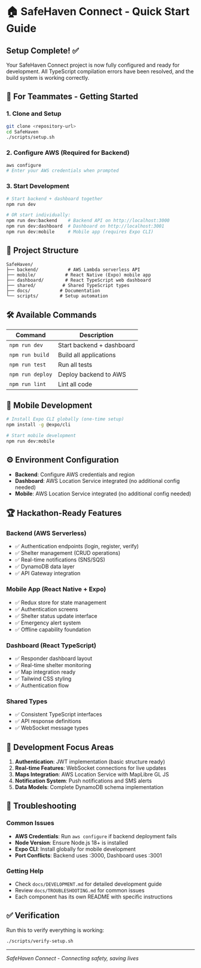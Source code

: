 # 🏠 SafeHaven Connect - Quick Start Guide

## Setup Complete! ✅

Your SafeHaven Connect project is now fully configured and ready for development. All TypeScript compilation errors have been resolved, and the build system is working correctly.

## 🚀 For Teammates - Getting Started

### 1. Clone and Setup
```bash
git clone <repository-url>
cd SafeHaven
./scripts/setup.sh
```

### 2. Configure AWS (Required for Backend)
```bash
aws configure
# Enter your AWS credentials when prompted
```

### 3. Start Development
```bash
# Start backend + dashboard together
npm run dev

# OR start individually:
npm run dev:backend    # Backend API on http://localhost:3000
npm run dev:dashboard  # Dashboard on http://localhost:3001
npm run dev:mobile     # Mobile app (requires Expo CLI)
```

## 📁 Project Structure

```
SafeHaven/
├── backend/           # AWS Lambda serverless API
├── mobile/           # React Native (Expo) mobile app
├── dashboard/        # React TypeScript web dashboard
├── shared/          # Shared TypeScript types
├── docs/           # Documentation
└── scripts/        # Setup automation
```

## 🛠 Available Commands

| Command | Description |
|---------|-------------|
| `npm run dev` | Start backend + dashboard |
| `npm run build` | Build all applications |
| `npm run test` | Run all tests |
| `npm run deploy` | Deploy backend to AWS |
| `npm run lint` | Lint all code |

## 📱 Mobile Development

```bash
# Install Expo CLI globally (one-time setup)
npm install -g @expo/cli

# Start mobile development
npm run dev:mobile
```

## ⚙️ Environment Configuration

- **Backend**: Configure AWS credentials and region
- **Dashboard**: AWS Location Service integrated (no additional config needed)
- **Mobile**: AWS Location Service integrated (no additional config needed)

## 🏆 Hackathon-Ready Features

### Backend (AWS Serverless)
- ✅ Authentication endpoints (login, register, verify)
- ✅ Shelter management (CRUD operations)
- ✅ Real-time notifications (SNS/SQS)
- ✅ DynamoDB data layer
- ✅ API Gateway integration

### Mobile App (React Native + Expo)
- ✅ Redux store for state management
- ✅ Authentication screens
- ✅ Shelter status update interface
- ✅ Emergency alert system
- ✅ Offline capability foundation

### Dashboard (React TypeScript)
- ✅ Responder dashboard layout
- ✅ Real-time shelter monitoring
- ✅ Map integration ready
- ✅ Tailwind CSS styling
- ✅ Authentication flow

### Shared Types
- ✅ Consistent TypeScript interfaces
- ✅ API response definitions
- ✅ WebSocket message types

## 🎯 Development Focus Areas

1. **Authentication**: JWT implementation (basic structure ready)
2. **Real-time Features**: WebSocket connections for live updates
3. **Maps Integration**: AWS Location Service with MapLibre GL JS
4. **Notification System**: Push notifications and SMS alerts
5. **Data Models**: Complete DynamoDB schema implementation

## 🔧 Troubleshooting

### Common Issues
- **AWS Credentials**: Run `aws configure` if backend deployment fails
- **Node Version**: Ensure Node.js 18+ is installed
- **Expo CLI**: Install globally for mobile development
- **Port Conflicts**: Backend uses :3000, Dashboard uses :3001

### Getting Help
- Check `docs/DEVELOPMENT.md` for detailed development guide
- Review `docs/TROUBLESHOOTING.md` for common issues
- Each component has its own README with specific instructions

## ✅ Verification

Run this to verify everything is working:
```bash
./scripts/verify-setup.sh
```

---

*SafeHaven Connect - Connecting safety, saving lives*
